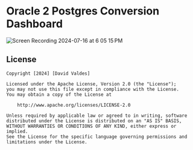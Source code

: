 # Oracle 2 Postgres Conversion Dashboard


![Screen Recording 2024-07-16 at 6 05 15 PM](https://github.com/user-attachments/assets/7259e4d7-451b-43d7-bdeb-a4befb7dc6b9)






## License

    Copyright [2024] [David Valdes]

    Licensed under the Apache License, Version 2.0 (the "License");
    you may not use this file except in compliance with the License.
    You may obtain a copy of the License at

        http://www.apache.org/licenses/LICENSE-2.0

    Unless required by applicable law or agreed to in writing, software
    distributed under the License is distributed on an "AS IS" BASIS,
    WITHOUT WARRANTIES OR CONDITIONS OF ANY KIND, either express or implied.
    See the License for the specific language governing permissions and
    limitations under the License.
